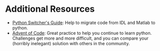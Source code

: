 # Additional Resources
* [Python Switcher's Guide](http://www.astrobetter.com/wiki/Python+Switchers+Guide):  Help to migrate code from IDL and Matlab to python.
* [Advent of Code](https://adventofcode.com/): Great practice to help you continue to learn python.  Challenges get more and more 
difficult, and you can compare your (horribly inelegant) solution with others in the community.
